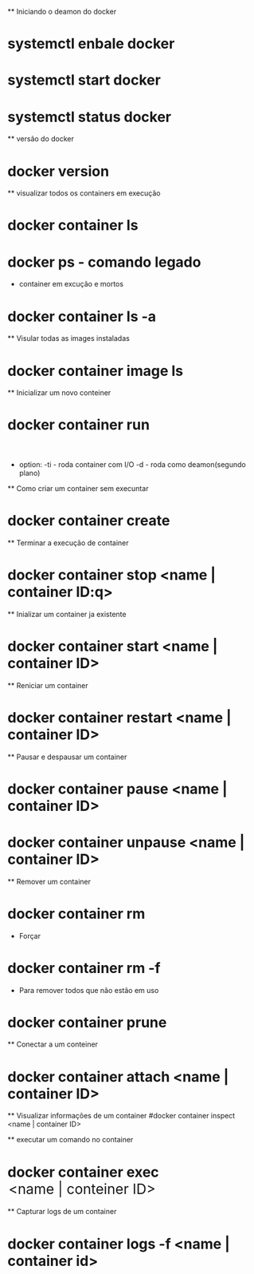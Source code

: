 ** Iniciando o deamon do docker
# systemctl enbale docker
# systemctl start docker
# systemctl status docker

** versão do docker
# docker version

** visualizar todos os containers em execução
# docker container ls
# docker ps - comando legado
* container em excução e mortos
# docker container ls -a

** Visular todas as images instaladas
# docker container image ls

** Inicializar um novo conteiner
# docker container run <option> <name>
* option:
         -ti - roda container com I/O
         -d  - roda como deamon(segundo plano)

** Como criar um container sem execuntar
# docker container create <name>

** Terminar a execução de container
# docker container stop <name | container ID:q>

** Inializar um container ja existente
# docker container start <name | container ID>

** Reniciar um container
# docker container restart <name | container ID>

** Pausar e despausar um container
# docker container pause <name | container ID>
# docker container unpause <name | container ID>

** Remover um container
# docker container rm <container ID>
* Forçar
# docker container rm -f <container ID>
* Para remover todos que não estão em uso
# docker container prune

** Conectar a um conteiner
# docker container attach <name | container ID>

** Visualizar informações de um container
#docker container inspect <name | container ID>

** executar um comando no container
# docker container exec <option> <name | conteiner ID> <cmd>

** Capturar logs de um container
# docker container logs -f <name | container id>

